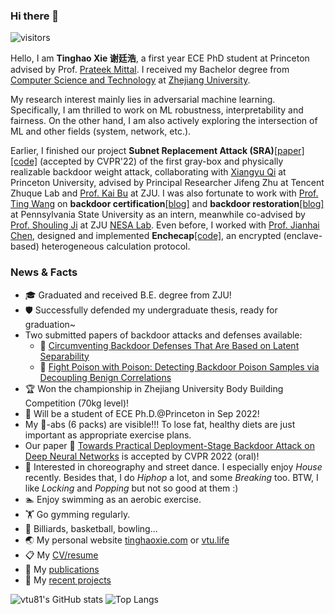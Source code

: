 ### Hi there 👋

![visitors](https://visitor-badge.laobi.icu/badge?page_id=vtu81)

<!-- ⚠️ My personal website is currently not available! -->

Hello, I am **Tinghao Xie 谢廷浩**, a first year ECE PhD student at Princeton advised by Prof. [Prateek Mittal](https://www.princeton.edu/~pmittal/index.html). I received my Bachelor degree from [Computer Science and Technology](http://www.en.cs.zju.edu.cn) at [Zhejiang University](http://www.zju.edu.cn/english/).
<!-- Earlier, I just finished my one-term visit at the [University of Oxford](https://www.ox.ac.uk/). -->

My research interest mainly lies in adversarial machine learning. Specifically, I am thrilled to work on ML robustness, interpretability and fairness. On the other hand, I am also actively exploring the intersection of ML and other fields (system, network, etc.).


<!-- I found the **robustness of machine learning** being both a “dark cloud” and an attractive perspective to work on. Specifically, my research interest could be described in two aspects: First, I intend to study and solve security concerns involving current non-robust deep learning models; Second, I would like to better understand AI’s behaviors and make their predictions more human-like through explainable and causal methods. In summary, I hope to fully explore the breadth and depth of **secure, robust, and reliable AI**. Yet, I'm always on my way looking for things that intrigue me, and tend to hold an open mind for whatever is coming. I (wish to) have fun doing research. -->

Earlier, I finished our project **Subnet Replacement Attack (SRA)**[[paper]](https://arxiv.org/abs/2111.12965)[[code]](https://github.com/Unispac/Subnet-Replacement-Attack) (accepted by CVPR'22) of the first gray-box and physically realizable backdoor weight attack, collaborating with [Xiangyu Qi](https://unispac.github.io) at Princeton University, advised by Principal Researcher Jifeng Zhu at Tencent Zhuque Lab and [Prof. Kai Bu](https://list.zju.edu.cn/kaibu/) at ZJU. I was also fortunate to work with [Prof. Ting Wang](https://alps-lab.github.io/about/) on **backdoor certification**[[blog]](https://tinghaoxie.comt/posts/2021/12/Backdoor-Certification/) and **backdoor restoration**[[blog]](https://tinghaoxie.com/posts/2021/12/Backdoor-Trigger-Restoration/) at Pennsylvania State University as an intern, meanwhile co-advised by [Prof. Shouling Ji](https://nesa.zju.edu.cn/webpage/crew/jsl.html) at ZJU [NESA Lab](https://nesa.zju.edu.cn/index.html). Even before, I worked with [Prof. Jianhai Chen](https://person.zju.edu.cn/en/cjhe), designed and implemented **Enchecap**[[code]](https://github.com/vtu81/Enchecap), an encrypted (enclave-based) heterogeneous calculation protocol.

### News & Facts

* 🎓 Graduated and received B.E. degree from ZJU!
* 🛡️ Successfully defended my undergraduate thesis, ready for graduation~
* Two submitted papers of backdoor attacks and defenses available:
  * 📖 [Circumventing Backdoor Defenses That Are Based on Latent Separability](https://arxiv.org/abs/2205.13613)
  * 📖 [Fight Poison with Poison: Detecting Backdoor Poison Samples via Decoupling Benign Correlations](https://arxiv.org/abs/2205.13616)
* 🏆 Won the championship in Zhejiang University Body Building Competition (70kg level)!
* 🐯 Will be a student of ECE Ph.D.@Princeton in Sep 2022!
* My 🍫-abs (6 packs) are visible!!! To lose fat, healthy diets are just important as appropriate exercise plans.
* Our paper 📖 [Towards Practical Deployment-Stage Backdoor Attack on Deep Neural Networks](https://arxiv.org/abs/2111.12965) is accepted by CVPR 2022 (oral)!
* 💃 Interested in choreography and street dance. I especially enjoy *House* recently. Besides that, I do *Hiphop* a lot, and some *Breaking* too. BTW, I like *Locking* and *Popping* but not so good at them :)
* 🏊‍ Enjoy swimming as an aerobic exercise.
* 🏋 Go gymming regularly.
* 🎱 Billiards, basketball, bowling...
* 🌏 My personal website [tinghaoxie.com](https://tinghaoxie.com) or [vtu.life](http://vtu.life)
* 📋 My [CV/resume](https://tinghaoxie.com/files/CV_TinghaoXie.pdf)
* 📖 My [publications](https://tinghaoxie.com/publications)
* 🏰 My [recent projects](https://tinghaoxie.com/projects)
<!-- * Received 22 Fall offers: ECE Ph.D.@Princeton, CS Ph.D.@GeorgiaTech, CS Ph.D.@NUS, MSML@CMU, MSCS@UCLA, MSCS@UCSD, MSCS@ETHz, MSCS@EPFL (updating). -->
<!-- * 🔬 Currently working as a research intern @ [ALPS lab](https://alps-lab.github.io/alps/) (**A**lgorithmic Research on **L**earning, **P**rivacy and **S**ecurity), advised by Professor [Ting Wang](https://alps-lab.github.io/about/) at Penn State University.
<!-- * 🎓 **Seeking opportunities for a Ph.D. study** -->
<!-- * Our new paper [Towards Practical Deployment-Stage Backdoor Attack on Deep Neural Networks](https://arxiv.org/abs/2111.12965) (pre-print & under review) now available! -->
<!-- * 🇬🇧 Now visiting at the [University of Oxford](https://www.ox.ac.uk) -->

![vtu81's GitHub stats](https://github-readme-stats.vercel.app/api?username=vtu81&show_icons=true&layout=compact&hide_border=true&count_private=true) ![Top Langs](https://github-readme-stats.vercel.app/api/top-langs/?username=vtu81&layout=compact&hide_border=true&count_private=true&langs_count=8&hide=jupyter%20notebook,html,css,less,ejs,scss,makefile)
